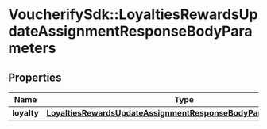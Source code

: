 # VoucherifySdk::LoyaltiesRewardsUpdateAssignmentResponseBodyParameters

## Properties

| Name | Type | Description | Notes |
| ---- | ---- | ----------- | ----- |
| **loyalty** | [**LoyaltiesRewardsUpdateAssignmentResponseBodyParametersLoyalty**](LoyaltiesRewardsUpdateAssignmentResponseBodyParametersLoyalty.md) |  | [optional] |

